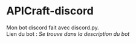 # APICraft-discord

Mon bot discord fait avec discord.py.<br />
Lien du bot : _Se trouve dans la description du bot_
 
